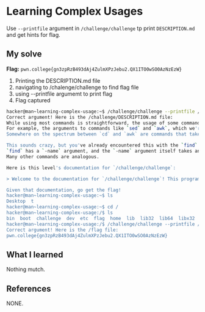 


# Learning Complex Usages

Use `--printfile` argument in `/challenge/challenge` tp print `DESCRIPTION.md ` and get hints for flag.

## My solve
**Flag:** `pwn.college{gn3zpRzB493dAj4ZulmXPzJebu2.QX1ITO0wSO0AzNzEzW}`

1. Printing the DESCRIPTION.md file
2. navigating to /chalenge/challenge to find flag file
3. using --printfile argumemt to print flag
4. Flag captured

```bash
hacker@man~learning-complex-usage:~$ /challenge/challenge --printfile /challenge/DESCRIPTION.md
Correct argument! Here is the /challenge/DESCRIPTION.md file:
While using most commands is straightforward, the usage of some commands can get quite complex.
For example, the arguments to commands like `sed` and `awk`, which we're definitely not getting into right now, are entire programs in an esoteric programming language!
Somewhere on the spectrum between `cd` and `awk` are commands that take arguments to their arguments...

This sounds crazy, but you've already encountered this with the `find` level in [Basic Commands](/linux-luminarium/commands).
`find` has a `-name` argument, and the `-name` argument itself takes an argument specifying the name to search for.
Many other commands are analogous.

Here is this level's documentation for `/challenge/challenge`:

> Welcome to the documentation for `/challenge/challenge`! This program allows you to print arbitrary files to the terminal, when given the `--printfile` argument. The argument to the `--printfile` argument is the path of the flag to read. For example, `/challenge/challenge --printfile /challenge/DESCRIPTION.md` will print out the description of the level!

Given that documentation, go get the flag!
hacker@man~learning-complex-usage:~$ ls
Desktop  t
hacker@man~learning-complex-usage:~$ cd /
hacker@man~learning-complex-usage:/$ ls
bin  boot  challenge  dev  etc  flag  home  lib  lib32  lib64  libx32  media  mnt  nix  opt  proc  root  run  sbin  srv  sys  tmp  usr  var
hacker@man~learning-complex-usage:/$ /challenge/challenge --printfile /flag
Correct argument! Here is the /flag file:
pwn.college{gn3zpRzB493dAj4ZulmXPzJebu2.QX1ITO0wSO0AzNzEzW}

```

## What I learned
Nothing mutch.

## References 
NONE.